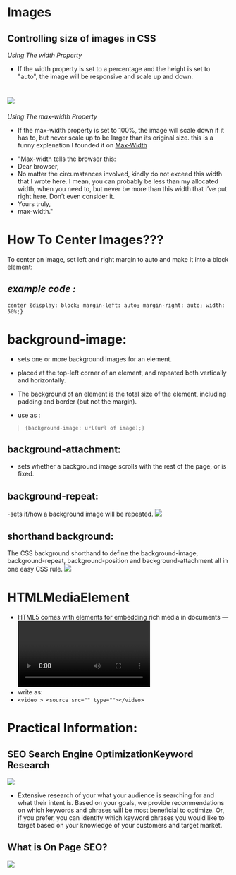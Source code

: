 # Images
## Controlling size of images in CSS
*Using The width Property*
- If the width property is set to a percentage and the height is set to "auto", the image will be responsive and scale up and down.
# ![](https://slideplayer.com/slide/15265880/92/images/5/CONTROLLING+SIZES+OF+IMAGES+USING+CSS.jpg)
*Using The max-width Property*
- If the max-width property is set to 100%, the image will scale down if it has to, but never scale up to be larger than its original size.
this is a funny explenation I founded it on [Max-Width](https://blog.prototypr.io/what-even-is-the-difference-between-width-and-max-width-8f37b282c7f1)
* "Max-width tells the browser this:
* Dear browser,
* No matter the circumstances involved, kindly do not exceed this width that I wrote here. I mean, you can probably be less than my allocated width, when you need to, but never be more than this width that I’ve put right here. Don’t even consider it.
* Yours truly,
* max-width."

# How To Center Images???
To center an image, set left and right margin to auto and make it into a block element:
## *example code :*

`center {display: block; margin-left: auto; margin-right: auto; width: 50%;}`
# background-image:
- sets one or more background images for an element.

- placed at the top-left corner of an element, and repeated both vertically and horizontally.

- The background of an element is the total size of the element, including padding and border (but not the margin).
- use as :
> `{background-image: url(url of image);}`
## background-attachment:
-  sets whether a background image scrolls with the rest of the page, or is fixed.
## background-repeat:
-sets if/how a background image will be repeated.
![](https://bitsofco.de/content/images/2016/06/repeat.png)
## shorthand background:
The CSS background shorthand to define the background-image, background-repeat, background-position and background-attachment all in one easy CSS rule.
![](https://encrypted-tbn0.gstatic.com/images?q=tbn:ANd9GcRDEsopP88gKF25wBV0MYypLYZk0ejVI9tWhA&usqp=CAU)
#  HTMLMediaElement 
- HTML5 comes with elements for embedding rich media in documents — <video> and <audio> 
- write as:
- `<video > <source src="" type=""></video>`
# Practical Information:
## SEO Search Engine OptimizationKeyword Research
![](https://380webdesigns.com/wp-content/uploads/2019/06/seo-banner.png)
- Extensive research of your what your audience is searching for and what their intent is.  Based on your goals, we provide recommendations on which keywords and phrases will be most beneficial to optimize. Or, if you prefer, you can identify which keyword phrases you would like to target based on your knowledge of your customers and target market.
## What is On Page SEO?
![](https://digitalmarketingtraining.xyz/wp-content/uploads/2020/08/on-page-seo.jpg)
